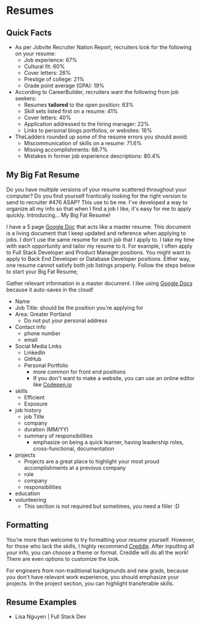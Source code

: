 # Resumes

## Quick Facts
- As per Jobvite Recruiter Nation Report, recruiters look for the following on your resume:
  - Job experience: 67%
  - Cultural fit: 60%
  - Cover letters: 26%
  - Prestige of college: 21%
  - Grade point average (GPA): 19%
- According to CareerBuilder, recruiters want the following from job seekers:
  - Resumes **tailored** to the open position: 63%
  - Skill sets listed first on a resume: 41%
  - Cover letters: 40%
  - Application addressed to the hiring manager: 22%
  - Links to personal blogs portfolios, or websites: 16%
- TheLadders rounded up some of the resume errors you should avoid:
  - Miscommunication of skills on a resume: 71.6%
  - Missing accomplishments: 68.7%
  - Mistakes in former job experience descriptions: 80.4%

## My Big Fat Resume

Do you have multiple versions of your resume scattered throughout your computer? Do you find yourself frantically looking for the right version to send to recruiter #476 ASAP? This use to be me. I've developed a way to organize all my info so that when I find a job I like, it's easy for me to apply quickly. Introducing... My Big Fat Resume!

I have a 5 page [Google Doc](http://docs.google.com/) that acts like a master resume. This document is a living document that I keep updated and reference when applying to jobs. I don't use the same resume for each job that I apply to. I take my time with each opportunity and tailor my resume to it. For example, I often apply to Full Stack Developer and Product Manager positions. You might want to apply to Back End Developer or Database Developer positions. Either way, one resume cannot satisfy both job listings properly. Follow the steps below to start your Big Fat Resume,

Gather relevant information in a master document. I like using [Google Docs](http://docs.google.com/) because it auto-saves in the cloud!

  - Name
  - Job Title: should be the position you're applying for
  - Area: Greater Portland
    - Do not put your personal address
  - Contact info
    - phone number
    - email
  - Social Media Links
    - LinkedIn
    - GitHub
    - Personal Portfolio
      - more common for front end positions
      - If you don't want to make a website, you can use an online editor like [Codepen.io](codepen.io)
  - skills
    - Efficient
    - Exposure
  - job history
    - job Title
    - company
    - duration (MM/YY)
    - summary of responsibilities
      - emphasize on being a quick learner, having leadership roles, cross-functional, documentation
  - projects
    - Projects are a great place to highlight your most proud accomplishments at a previous company
    - role
    - company
    - responsibilities
  - education
  - volunteering
    - This section is not required but sometimes, you need a filler :D

## Formatting
You're more than welcome to try formatting your resume yourself. However, for those who lack the skills, I highly recommend [Creddle](creddle.io). After inputting all your info, you can choose a theme or format. Creddle will do all the work! There are even options to customize the look.

For engineers from non-traditional backgrounds and new grads, because you don't have relevant work experience, you should emphasize your projects. In the project section, you can highlight transferable skills.

## Resume Examples
- Lisa Nguyen | Full Stack Dev

